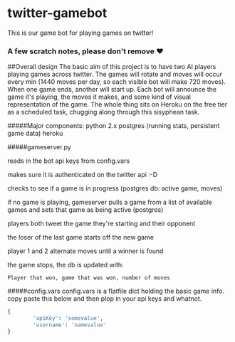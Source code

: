 # twitter-gamebot
This is our game bot for playing games on twitter!


### A few scratch notes, please don't remove :heart:

##Overall design
The basic aim of this project is to have two AI players playing games across twitter.  The games will rotate and moves will occur every min (1440 moves per day, so each visible bot will make 720 moves).  When one game ends, another will start up.  Each bot will announce the game it's playing, the moves it makes, and some kind of visual representation of the game.  The whole thing sits on Heroku on the free tier as a scheduled task, chugging along through this sisyphean task.

#####Major components:
python 2.x
postgres (running stats, persistent game data)
heroku

#####gameserver.py

reads in the bot api keys from config.vars

makes sure it is authenticated on the twitter api :-D

checks to see if a game is in progress (postgres db: active game, moves)

if no game is playing, gameserver pulls a game from a list of available games and sets that game as being active (postgres)

players both tweet the game they're starting and their opponent

the loser of the last game starts off the new game

player 1 and 2 alternate moves until a winner is found

the game stops, the db is updated with:

	Player that won, game that was won, number of moves

#####config.vars
config.vars is a flatfile dict holding the basic game info.  copy paste this below and then plop in your api keys and whatnot. 

```python
{
        'apiKey': 'somevalue',
        'username': 'namevalue'
}
```
